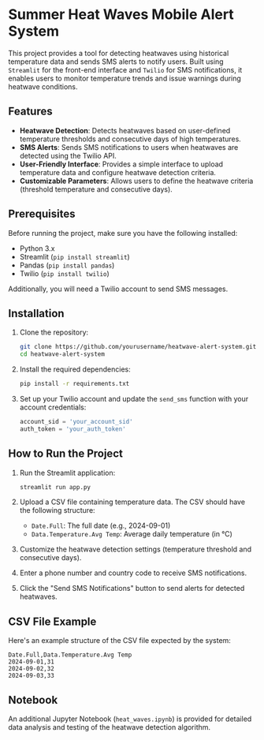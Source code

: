 # Summer Heat Waves Mobile Alert System

This project provides a tool for detecting heatwaves using historical temperature data and sends SMS alerts to notify users. Built using `Streamlit` for the front-end interface and `Twilio` for SMS notifications, it enables users to monitor temperature trends and issue warnings during heatwave conditions.

## Features

- **Heatwave Detection**: Detects heatwaves based on user-defined temperature thresholds and consecutive days of high temperatures.
- **SMS Alerts**: Sends SMS notifications to users when heatwaves are detected using the Twilio API.
- **User-Friendly Interface**: Provides a simple interface to upload temperature data and configure heatwave detection criteria.
- **Customizable Parameters**: Allows users to define the heatwave criteria (threshold temperature and consecutive days).

## Prerequisites

Before running the project, make sure you have the following installed:

- Python 3.x
- Streamlit (`pip install streamlit`)
- Pandas (`pip install pandas`)
- Twilio (`pip install twilio`)

Additionally, you will need a Twilio account to send SMS messages.

## Installation

1. Clone the repository:
   ```bash
   git clone https://github.com/yourusername/heatwave-alert-system.git
   cd heatwave-alert-system
   ```

2. Install the required dependencies:
   ```bash
   pip install -r requirements.txt
   ```

3. Set up your Twilio account and update the `send_sms` function with your account credentials:
   ```python
   account_sid = 'your_account_sid'
   auth_token = 'your_auth_token'
   ```

## How to Run the Project

1. Run the Streamlit application:
   ```bash
   streamlit run app.py
   ```

2. Upload a CSV file containing temperature data. The CSV should have the following structure:
   - `Date.Full`: The full date (e.g., 2024-09-01)
   - `Data.Temperature.Avg Temp`: Average daily temperature (in °C)

3. Customize the heatwave detection settings (temperature threshold and consecutive days).

4. Enter a phone number and country code to receive SMS notifications.

5. Click the "Send SMS Notifications" button to send alerts for detected heatwaves.

## CSV File Example

Here's an example structure of the CSV file expected by the system:

```
Date.Full,Data.Temperature.Avg Temp
2024-09-01,31
2024-09-02,32
2024-09-03,33
```

## Notebook

An additional Jupyter Notebook (`heat_waves.ipynb`) is provided for detailed data analysis and testing of the heatwave detection algorithm.

